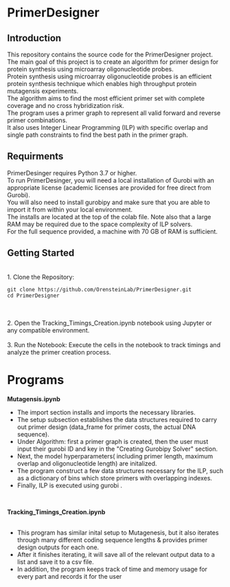 
# PrimerDesigner

## Introduction
 
This repository contains the source code for the PrimerDesigner project. <br>
The main goal of this project is to create an algorithm for primer design for protein synthesis using microarray oligonucleotide probes. <br>
Protein synthesis using microarray oligonucleotide probes is an efficient protein synthesis technique which enables high throughput protein mutagensis experiments.<br>
The algorithm aims to find the most efficient primer set with complete coverage and no cross hybridization risk.<br>
The program uses a primer graph to represent all valid forward and reverse primer combinations.<br>
It also uses Integer Linear Programming (ILP) with specific  overlap and single path constraints to find the best path in the primer graph.<br>


## Requirments

PrimerDesinger requires Python 3.7 or higher.<br>
To run PrimerDesinger, you will need a local installation of Gurobi with an appropriate license (academic licenses are provided for free direct from Gurobi).<br>
You will also need to install gurobipy and make sure that you are able to import it from within your local environment.<br>
The installs are located at the top of the colab file. Note also that a large RAM may be required due to the space complexity of ILP solvers. <br>
For the full sequence provided, a machine with 70 GB of RAM is sufficient. <br>

## Getting Started
<br>
1. Clone the Repository:

   ```
   git clone https://github.com/OrensteinLab/PrimerDesigner.git
   cd PrimerDesigner
   ```
<br>
<br>
2. Open the Tracking_Timings_Creation.ipynb notebook using Jupyter or any compatible environment.
<br>
<br>
3. Run the Notebook:
   Execute the cells in the notebook to track timings and analyze the primer creation process.



# Programs

**Mutagensis.ipynb**
<br>
* The import section installs and imports the necessary libraries. <br>
* The setup subsection establishes the data structures required to carry out primer design (data_frame for primer costs, the actual DNA sequence).  <br>
* Under Algorithm: first a primer graph is created, then the user must input their gurobi ID and key in the "Creating Gurobipy Solver" section. <br>
* Next, the model hyperparameters( including primer length, maximum overlap and oligonucleotide length) are initalized.  <br>
* The program construct a few data structures necessary for the ILP, such as a dictionary of bins which store primers with overlapping indexes.<br>
* Finally, ILP is executed using gurobi . 
<br>

**Tracking_Timings_Creation.ipynb**
<br>
<br>
* This program has similar inital setup to Mutagenesis, but it also iterates through many different coding sequence lengths & provides primer design outputs for each one.
* After it finishes iterating, it will save all of the relevant output data to a list and save it to a csv file.
* In addition, the program keeps track of time and memory usage for every part and records it for the user



